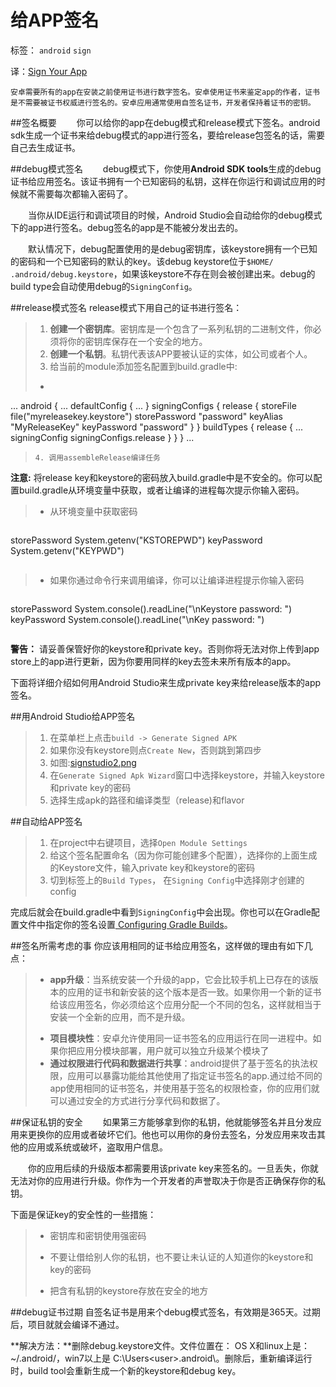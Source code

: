 ﻿# 给APP签名

标签： `android` `sign`

译：[Sign Your App](https://developer.android.com/studio/publish/app-signing.html)

    安卓需要所有的app在安装之前使用证书进行数字签名。安卓使用证书来鉴定app的作者，证书是不需要被证书权威进行签名的。安卓应用通常使用自签名证书，开发者保持着证书的密钥。

##签名概要
　　你可以给你的app在debug模式和release模式下签名。android sdk生成一个证书来给debug模式的app进行签名，要给release包签名的话，需要自己去生成证书。

##debug模式签名
　　debug模式下，你使用**Android SDK tools**生成的debug证书给应用签名。该证书拥有一个已知密码的私钥，这样在你运行和调试应用的时候就不需要每次都输入密码了。

　　当你从IDE运行和调试项目的时候，Android Studio会自动给你的debug模式下的app进行签名。debug签名的app是不能被分发出去的。

　　默认情况下，debug配置使用的是debug密钥库，该keystore拥有一个已知的密码和一个已知密码的默认的key。该debug keystore位于`$HOME/ .android/debug.keystore`，如果该keystore不存在则会被创建出来。debug的build type会自动使用debug的`SigningConfig`。

##release模式签名
release模式下用自己的证书进行签名：
> 1. **创建一个密钥库**。密钥库是一个包含了一系列私钥的二进制文件，你必须将你的密钥库保存在一个安全的地方。
> 2. **创建一个私钥**。私钥代表该APP要被认证的实体，如公司或者个人。
> 3. 给当前的module添加签名配置到build.gradle中:
> * ```groovy
...
android {
    ...
    defaultConfig { ... }
    signingConfigs {
        release {
            storeFile file("myreleasekey.keystore")
            storePassword "password"
            keyAlias "MyReleaseKey"
            keyPassword "password"
        }
    }
    buildTypes {
        release {
            ...
            signingConfig signingConfigs.release
        }
    }
}
...
> ```
> 4. 调用assembleRelease编译任务

**注意:** 将release key和keystore的密码放入build.gradle中是不安全的。你可以配置build.gradle从环境变量中获取，或者让编译的进程每次提示你输入密码。
    
> + 从环境变量中获取密码

> ```groovy
storePassword System.getenv("KSTOREPWD")
keyPassword System.getenv("KEYPWD")
>```

> - 如果你通过命令行来调用编译，你可以让编译进程提示你输入密码

>```groovy
storePassword System.console().readLine("\nKeystore password: ")
keyPassword System.console().readLine("\nKey password: ")
>```

**警告：** 请妥善保管好你的keystore和private key。否则你将无法对你上传到app store上的app进行更新，因为你要用同样的key去签未来所有版本的app。

下面将详细介绍如何用Android Studio来生成private key来给release版本的app签名。

##用Android Studio给APP签名
> 1. 在菜单栏上点击`build -> Generate Signed APK`
> 2. 如果你没有keystore则点`Create New`，否则跳到第四步
> 3. 如图:[signstudio2.png](./img/signstudio2.png)
> 4. 在`Generate Signed Apk Wizard`窗口中选择keystore，并输入keystore和private key的密码
> 5. 选择生成apk的路径和编译类型（release)和flavor

##自动给APP签名
> 1. 在project中右键项目，选择`Open Module Settings`
> 2. 给这个签名配置命名（因为你可能创建多个配置），选择你的上面生成的Keystore文件，输入private key和keystore的密码
> 3. 切到标签上的`Build Types`， 在`Signing Config`中选择刚才创建的config

完成后就会在build.gradle中看到`SigningConfig`中会出现。你也可以在Gradle配置文件中指定你的签名设置[ Configuring Gradle Builds](https://developer.android.com/studio/build/build-variants.html#configureSigning)。

##签名所需考虑的事
你应该用相同的证书给应用签名，这样做的理由有如下几点：
> + **app升级**：当系统安装一个升级的app，它会比较手机上已存在的该版本的应用的证书和新安装的这个版本是否一致。如果你用一个新的证书给该应用签名，你必须给这个应用分配一个不同的包名，这样就相当于安装一个全新的应用，而不是升级。
> - **项目模块性**：安卓允许使用同一证书签名的应用运行在同一进程中。如果你把应用分模块部署，用户就可以独立升级某个模块了
> - **通过权限进行代码和数据进行共享**：android提供了基于签名的执法权限，应用可以暴露功能给其他使用了指定证书签名的app.通过给不同的app使用相同的证书签名，并使用基于签名的权限检查，你的应用们就可以通过安全的方式进行分享代码和数据了。

##保证私钥的安全
　　如果第三方能够拿到你的私钥，他就能够签名并且分发应用来更换你的应用或者破坏它们。他也可以用你的身份去签名，分发应用来攻击其他的应用或系统或破坏，盗取用户信息。

　　你的应用后续的升级版本都需要用该private key来签名的。一旦丢失，你就无法对你的应用进行升级。你作为一个开发者的声誉取决于你是否正确保存你的私钥。

下面是保证key的安全性的一些措施：
> + 密钥库和密钥使用强密码
> - 不要让借给别人你的私钥，也不要让未认证的人知道你的keystore和key的密码
> * 把含有私钥的keystore存放在安全的地方

##debug证书过期
自签名证书是用来个debug模式签名，有效期是365天。过期后，项目就就会编译不通过。

**解决方法：**删除debug.keystore文件。文件位置在： OS X和linux上是：~/.android/，win7以上是 C:\Users\<user>\.android\。删除后，重新编译运行时，build tool会重新生成一个新的keystore和debug key。




